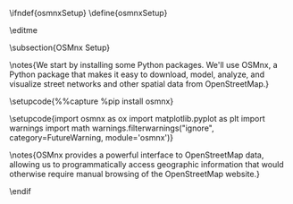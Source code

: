 \ifndef{osmnxSetup}
\define{osmnxSetup}

\editme

\subsection{OSMnx Setup}

\notes{We start by installing some Python packages. We'll use OSMnx, a Python package that makes it easy to download, model, analyze, and visualize street networks and other spatial data from OpenStreetMap.}

\setupcode{%%capture
%pip install osmnx}

\setupcode{import osmnx as ox
import matplotlib.pyplot as plt
import warnings
import math
warnings.filterwarnings("ignore", category=FutureWarning, module='osmnx')}

\notes{OSMnx provides a powerful interface to OpenStreetMap data, allowing us to programmatically access geographic information that would otherwise require manual browsing of the OpenStreetMap website.}

\endif
